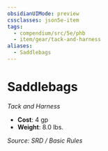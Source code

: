 ```yaml
---
obsidianUIMode: preview
cssclasses: json5e-item
tags:
  - compendium/src/5e/phb
  - item/gear/tack-and-harness
aliases:
  - Saddlebags
---
```

# Saddlebags
*Tack and Harness*  

- **Cost**: 4 gp
- **Weight**: 8.0 lbs.

*Source: SRD / Basic Rules*
